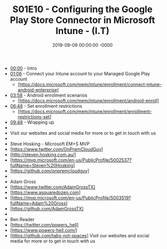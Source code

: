 ﻿---
layout: post
title: "S01E10 - Configuring the Google Play Store Connector in Microsoft Intune - (I.T)"
date: 2019-09-09 00:00:00 -0000
categories:
---

 * [00:00](https://www.youtube.com/watch?v=Os5VC5hWmDQ&t=0s) - Intro
 * [01:06](https://www.youtube.com/watch?v=Os5VC5hWmDQ&t=66s) - Connect your Intune account to your Managed Google Play account
   -  [https://docs.microsoft.com/mem/intune/enrollment/connect-intune-android-enterprise]
 * [03:58](https://www.youtube.com/watch?v=Os5VC5hWmDQ&t=238s) - Android enrolment scenarios
   - [https://docs.microsoft.com/mem/intune/enrollment/android-enroll]
 * [06:48](https://www.youtube.com/watch?v=Os5VC5hWmDQ&t=408s) - Set enrollment restrictions
   -  [https://docs.microsoft.com/mem/intune/enrollment/enrollment-restrictions-set]
 * [09:48](https://www.youtube.com/watch?v=Os5VC5hWmDQ&t=588s) - Wrapping up
 * 
 * Visit our websites and social media for more or to get in touch with us
 * 
 * Steve Hosking - Microsoft EM+S MVP
 * [https://www.twitter.com/OnPremCloudGuy]
 * [http://steven.hosking.com.au/]
 * [https://mvp.microsoft.com/en-us/PublicProfile/5002537?fullName=Steven%20Hosking]
 * [https://github.com/onpremcloudguy]
 * 
 * Adam Gross
 * [https://www.twitter.com/AdamGrossTX]
 * [https://www.asquaredozen.com]
 * [https://mvp.microsoft.com/en-us/PublicProfile/5003519?fullName=Adam%20Gross]
 * [https://github.com/AdamGrossTX]
 * 
 * Ben Reader
 * [https://twitter.com/powers_hell]
 * [https://www.powers-hell.com/]
 * [https://github.com/tabs-not-spaces] Visit our websites and social media for more or to get in touch with us
